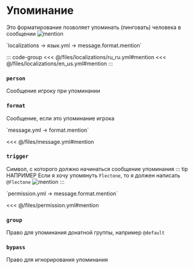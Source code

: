 # Упоминание

Это форматирование позволяет упоминать (пинговать) человека в сообщении
![mention](/mention.png)

[//]: # (localization)
<!--@include: @/parts/words.md#localization--> 
<!--@include: @/parts/words.md#path--> `localizations → язык.yml → message.format.mention`

<!--@include: @/parts/words.md#default--> 

::: code-group
<<< @/files/localizations/ru_ru.yml#mention
<<< @/files/localizations/en_us.yml#mention
:::

### `person`

Сообщение игроку при упоминании

### `format`

Сообщение, если это упоминание игрока

[//]: # (message.yml)
<!--@include: @/parts/words.md#setting-->
<!--@include: @/parts/words.md#path--> `message.yml → format.mention`

<!--@include: @/parts/words.md#default-->
<<< @/files/message.yml#mention

<!--@include: @/parts/enable.md-->

### `trigger`

Символ, с которого должно начинаться сообщение упоминания
::: tip НАПРИМЕР
Если я хочу упомянуть `Flectone`, то я должен написать `@Flectone`
![mention](/mention.png)
:::

<!--@include: @/parts/destination.md-->
<!--@include: @/parts/sound.md-->

[//]: # (permission.yml)
<!--@include: @/parts/words.md#permission-->
<!--@include: @/parts/words.md#path--> `permission.yml → message.format.mention`

<!--@include: @/parts/words.md#default-->
<<< @/files/permission.yml#mention

<!--@include: @/parts/permission/permissionTier3.md-->

### `group`

Право для упоминания донатной группы, например `@default`

### `bypass`

Право для игнорирования упоминания

<!--@include: @/parts/permission/sound.md-->